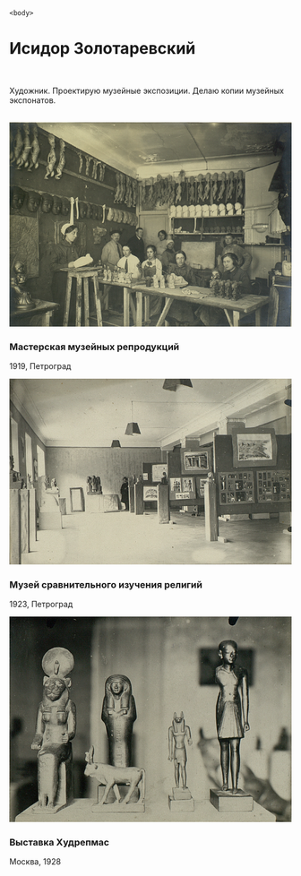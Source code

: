 <!doctype html>
<html>
	<head>
		<title>Исидор Золотаревский</title>
		<link rel="stylesheet" href="./Новый.css">
	</head>

	<body>
<div class="row">
  <div class="col-4">
    <h1>Исидор Золотаревский</h1>
  </div>
</div>
​
<div class="row">
  <div class="col-4">
    <p>Художник. Проектирую музейные экспозиции. Делаю копии музейных экспонатов.</p>
  </div>
</div>
​
<div class="row">
  <div class="col-1">
    <img src="Портфолио_фото1.png" alt="">
	<h3>Мастерская музейных репродукций</h3>
	<p>1919, Петроград</p>
  </div>
  
  <div class="col-1">
	<img src="Портфолио_фото2.png" alt="">
	<h3>Музей сравнительного изучения религий</h3>
	<p>1923, Петроград</p>
  </div>
  
  <div class="col-1">
	<img src="Портфолио_фото4.png" alt="">
	<h3>Выставка Худрепмас</h3>
	<p>Москва, 1928</p>
  </div>

</div>

  </body>
</html>
